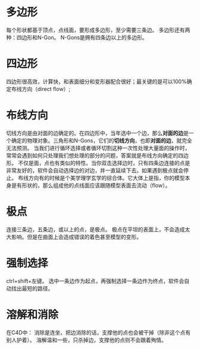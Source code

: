# 多边形
每个形状都基于顶点，点线面，要形成多边形，至少需要三条边。
多边形还有两种：四边形和N-Gon。
N-Gons是拥有四条边以上的多边形。

# 四边形
四边形很高效，计算快，和表面细分和变形器配合很好；最关键的是可以100%确定布线方向（direct flow）;

# 布线方向
切线方向是由对面的边确定的。在四边形中，当年选中一个边，那么**对面的边**是一个确定的物理对象。三角形和N-Gons，它们的**切线方向**，也即**对面的边**，就完全无法预测。
当我们进行循环选择或者循环切割这种一次性处理大量面的操作时，常常会遇到如何只处理我们想处理的部分的问题，答案就是布线方向确定的四边形。
不仅是面，点也有类似的特性。当你双击选择边时，只有四条边连接的点是非常友好的，软件会自动选择边的对边，并一直延续下去。如果遇到极点就会停止。
布线方向有的时候是个美学理学玄学的综合体。它大体上是指，你的模型本身是有形状的，那么组成他的点线面应该跟随模型表面去流动（flow）。

# 极点
连接三条边，五条边，或以上的点，是极点。
极点在平坦的表面上，不会造成太大影响。但是在曲面上会造成错误的着色甚至模型的变形。

# 强制选择
ctrl+shift+左键。
选中一条边作为起点，再强制选择一条边作为终点，软件会自动找出最短的路径。

# 溶解和消除
在C4D中：
消除是连坐，把边消除的话，支撑他的点也会被干掉（除非这个点有别人护着）。
溶解温和一些，只杀掉边，支撑他的点则不会跟着殉情。